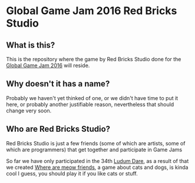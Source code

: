 Global Game Jam 2016 Red Bricks Studio
======================================

What is this?
-------------
This is the repository where the game by Red Bricks Studio done for the 
[Global Game Jam 2016] will reside.

Why doesn't it has a name?
--------------------------
Probably we haven't yet thinked of one, or we didn't have time to put it
here, or probably another justifiable reason, nevertheless that should
change very soon.

Who are Red Bricks Studio?
--------------------------
Red Bricks Studio is just a few friends (some of which are artists, some of 
which are programmers) that get together and participate in Game Jams

So far we have only participated in the 34th [Ludum Dare], as a result of 
that we created [Where are meow friends], a game about cats and dogs, is kinda 
cool I guess, you should play it if you like cats or stuff.

[Global Game Jam 2016]: http://globalgamejam.org/
[Ludum Dare]: http://ludumdare.com/
[Where are meow friends]: http://mortadelegle.itch.io/where-are-meow-friends
